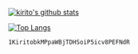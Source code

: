 [![kirito's github stats](https://gst.kirito.info/api?username=kirito41dd&include_all_commits=true&show_icons=true)](https://github.com/kirito41dd)

[![Top Langs](https://gst.kirito.info/api/top-langs/?username=kirito41dd&layout=compact&hide=html)](https://github.com/kirito41dd)

`1KiritobkMPpaWBjTDHSoiP5icv8PEFNdR`

